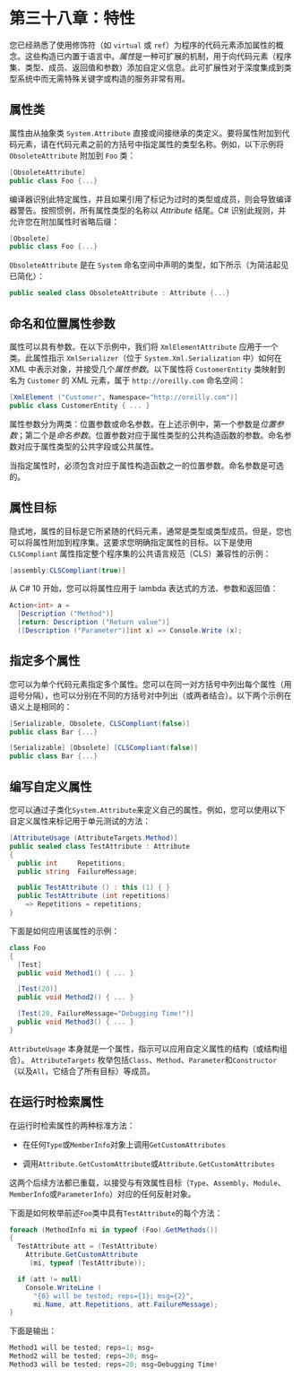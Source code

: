# 第三十八章：特性

您已经熟悉了使用修饰符（如 `virtual` 或 `ref`）为程序的代码元素添加属性的概念。这些构造已内置于语言中。*属性*是一种可扩展的机制，用于向代码元素（程序集、类型、成员、返回值和参数）添加自定义信息。此可扩展性对于深度集成到类型系统中而无需特殊关键字或构造的服务非常有用。

## 属性类

属性由从抽象类 `System.Attribute` 直接或间接继承的类定义。要将属性附加到代码元素，请在代码元素之前的方括号中指定属性的类型名称。例如，以下示例将 `ObsoleteAttribute` 附加到 `Foo` 类：

```cs
[ObsoleteAttribute]
public class Foo {...}
```

编译器识别此特定属性，并且如果引用了标记为过时的类型或成员，则会导致编译器警告。按照惯例，所有属性类型的名称以 *Attribute* 结尾。C# 识别此规则，并允许您在附加属性时省略后缀：

```cs
[Obsolete]
public class Foo {...}
```

`ObsoleteAttribute` 是在 `System` 命名空间中声明的类型，如下所示（为简洁起见已简化）：

```cs
public sealed class ObsoleteAttribute : Attribute {...}
```

## 命名和位置属性参数

属性可以具有参数。在以下示例中，我们将 `XmlElementAttribute` 应用于一个类。此属性指示 `XmlSerializer`（位于 `System.Xml.Serialization` 中）如何在 XML 中表示对象，并接受几个*属性参数*。以下属性将 `CustomerEntity` 类映射到名为 `Customer` 的 XML 元素，属于 `http://oreilly.com` 命名空间：

```cs
[XmlElement ("Customer", Namespace="http://oreilly.com")]
public class CustomerEntity { ... }
```

属性参数分为两类：位置参数或命名参数。在上述示例中，第一个参数是*位置参数*；第二个是*命名参数*。位置参数对应于属性类型的公共构造函数的参数。命名参数对应于属性类型的公共字段或公共属性。

当指定属性时，必须包含对应于属性构造函数之一的位置参数。命名参数是可选的。

## 属性目标

隐式地，属性的目标是它所紧随的代码元素，通常是类型或类型成员。但是，您也可以将属性附加到程序集。这要求您明确指定属性的目标。以下是使用 `CLSCompliant` 属性指定整个程序集的公共语言规范（CLS）兼容性的示例：

```cs
[assembly:CLSCompliant(true)]
```

从 C# 10 开始，您可以将属性应用于 lambda 表达式的方法、参数和返回值：

```cs
Action<int> a =
  [Description ("Method")]
  [return: Description ("Return value")]
  ([Description ("Parameter")]int x) => Console.Write (x);
```

## 指定多个属性

您可以为单个代码元素指定多个属性。您可以在同一对方括号中列出每个属性（用逗号分隔），也可以分别在不同的方括号对中列出（或两者结合）。以下两个示例在语义上是相同的：

```cs
[Serializable, Obsolete, CLSCompliant(false)]
public class Bar {...}

[Serializable] [Obsolete] [CLSCompliant(false)]
public class Bar {...}
```

## 编写自定义属性

您可以通过子类化`System.Attribute`来定义自己的属性。例如，您可以使用以下自定义属性来标记用于单元测试的方法：

```cs
[AttributeUsage (AttributeTargets.Method)]
public sealed class TestAttribute : Attribute
{
  public int     Repetitions;
  public string  FailureMessage;

  public TestAttribute () : this (1) { }
  public TestAttribute (int repetitions)
    => Repetitions = repetitions;
}
```

下面是如何应用该属性的示例：

```cs
class Foo
{
  [Test]
  public void Method1() { ... }

  [Test(20)]
  public void Method2() { ... }

  [Test(20, FailureMessage="Debugging Time!")]
  public void Method3() { ... }
}
```

`AttributeUsage` 本身就是一个属性，指示可以应用自定义属性的结构（或结构组合）。 `AttributeTargets` 枚举包括`Class`、`Method`、`Parameter`和`Constructor`（以及`All`，它结合了所有目标）等成员。

## 在运行时检索属性

在运行时检索属性的两种标准方法：

+   在任何`Type`或`MemberInfo`对象上调用`GetCustomAttributes`

+   调用`Attribute.GetCustomAttribute`或`Attribute.GetCustomAttributes`

这两个后续方法都已重载，以接受与有效属性目标（`Type`、`Assembly`、`Module`、`MemberInfo`或`ParameterInfo`）对应的任何反射对象。

下面是如何枚举前述`Foo`类中具有`TestAttribute`的每个方法：

```cs
foreach (MethodInfo mi in typeof (Foo).GetMethods())
{
  TestAttribute att = (TestAttribute)
    Attribute.GetCustomAttribute
     (mi, typeof (TestAttribute));

  if (att != null)
    Console.WriteLine (
      "{0} will be tested; reps={1}; msg={2}",
      mi.Name, att.Repetitions, att.FailureMessage);
}
```

下面是输出：

```cs
Method1 will be tested; reps=1; msg=
Method2 will be tested; reps=20; msg=
Method3 will be tested; reps=20; msg=Debugging Time!
```

